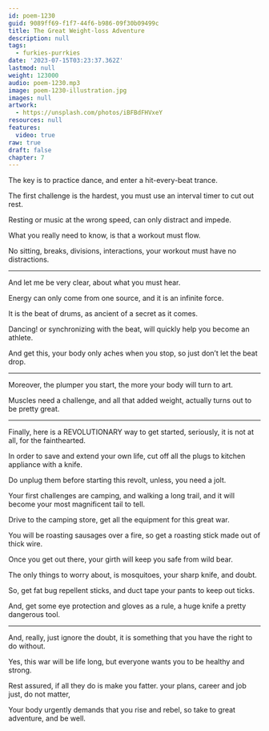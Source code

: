```yaml
---
id: poem-1230
guid: 9089ff69-f1f7-44f6-b986-09f30b09499c
title: The Great Weight-loss Adventure
description: null
tags:
  - furkies-purrkies
date: '2023-07-15T03:23:37.362Z'
lastmod: null
weight: 123000
audio: poem-1230.mp3
image: poem-1230-illustration.jpg
images: null
artwork:
  - https://unsplash.com/photos/iBFBdFHVxeY
resources: null
features:
  video: true
raw: true
draft: false
chapter: 7
---
```


The key is to practice dance,
and enter a hit-every-beat trance.

The first challenge is the hardest,
you must use an interval timer to cut out rest.

Resting or music at the wrong speed,
can only distract and impede.

What you really need to know,
is that a workout must flow.

No sitting, breaks, divisions, interactions,
your workout must have no distractions.

---

And let me be very clear,
about what you must hear.

Energy can only come from one source,
and it is an infinite force.

It is the beat of drums,
as ancient of a secret as it comes.

Dancing! or synchronizing with the beat,
will quickly help you become an athlete.

And get this, your body only aches when you stop,
so just don’t let the beat drop.

---

Moreover, the plumper you start,
the more your body will turn to art.

Muscles need a challenge, and all that added weight,
actually turns out to be pretty great.

---

Finally, here is a REVOLUTIONARY way to get started,
seriously, it is not at all, for the fainthearted.

In order to save and extend your own life,
cut off all the plugs to kitchen appliance with a knife.

Do unplug them before starting this revolt,
unless, you need a jolt.

Your first challenges are camping, and walking a long trail,
and it will become your most magnificent tail to tell.

Drive to the camping store,
get all the equipment for this great war.

You will be roasting sausages over a fire,
so get a roasting stick made out of thick wire.

Once you get out there,
your girth will keep you safe from wild bear.

The only things to worry about,
is mosquitoes, your sharp knife, and doubt.

So, get fat bug repellent sticks,
and duct tape your pants to keep out ticks.

And, get some eye protection and gloves as a rule,
a huge knife a pretty dangerous tool.

---

And, really, just ignore the doubt,
it is something that you have the right to do without.

Yes, this war will be life long,
but everyone wants you to be healthy and strong.

Rest assured, if all they do is make you fatter.
your plans, career and job just, do not matter,

Your body urgently demands that you rise and rebel,
so take to great adventure, and be well.
